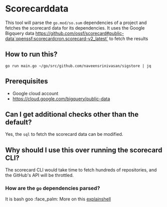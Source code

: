 Scorecarddata
===
This tool will parse the `go.mod/so.sum` dependencies of a project and fetches the scorecard data for its dependencies. It uses the Google Bigquery data https://github.com/ossf/scorecard#public-data`openssf:scorecardcron.scorecard-v2_latest` to fetch the results


## How to run this?
`go run main.go ~/go/src/github.com/naveensrinivasan/sigstore | jq`

## Prerequisites 

- Google cloud account
- https://cloud.google.com/bigquery/public-data

## Can I get additional checks other than the default?
Yes, the `sql` to fetch the scorecard data can be modified.

## Why should I use this over running the scorecard CLI?
The scorecard CLI would take time to fetch hundreds of repositories, and the GitHub's API will be throttled.

### How are the `go` dependencies parsed?
It is bash goo :face_palm: More on this [explainshell](https://explainshell.com/explain?cmd=go+list+-m+-f+%27%7B%7Bif+not+%28or++.Main%29%7D%7D%7B%7B.Path%7D%7D%7B%7Bend%7D%7D%27+all+++%7C+grep+%22%5Egithub%22+%7C+sort+-u+%7C+cut+-d%2F+-f1-3+%7Cawk+%27%7Bprint+%241%7D%27%7C+sed+%22s%2F%5E%2F%5C%22%2F%3Bs%2F%24%2F%5C%22%2F%22%7C++tr+%27%5Cn%27+%27%2C%27+%7C+head+-c+-1)


